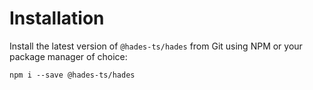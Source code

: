 # Installation

Install the latest version of `@hades-ts/hades` from Git using NPM or your package manager of choice:

    npm i --save @hades-ts/hades
